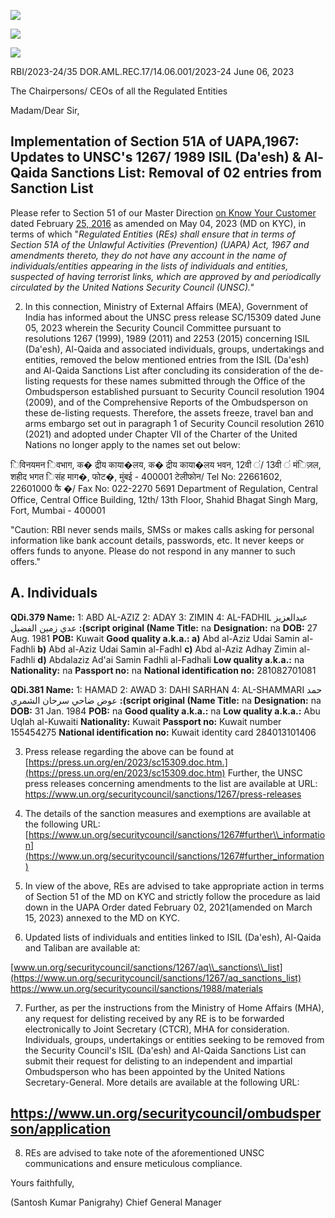 ![](_page_0_Picture_0.jpeg)

![](_page_0_Picture_1.jpeg)

![](_page_0_Picture_2.jpeg)

RBI/2023-24/35 DOR.AML.REC.17/14.06.001/2023-24 June 06, 2023

The Chairpersons/ CEOs of all the Regulated Entities

Madam/Dear Sir,

## **Implementation of Section 51A of UAPA,1967: Updates to UNSC's 1267/ 1989 ISIL (Da'esh) & Al-Qaida Sanctions List: Removal of 02 entries from Sanction List**

Please refer to Section 51 of our Master Direction [on Know Your Customer](https://www.rbi.org.in/Scripts/BS_ViewMasDirections.aspx?id=11566) dated February [25, 2016](https://www.rbi.org.in/Scripts/BS_ViewMasDirections.aspx?id=11566) as amended on May 04, 2023 (MD on KYC), in terms of which "*Regulated Entities* (*REs) shall ensure that in terms of Section 51A of the Unlawful Activities (Prevention) (UAPA) Act, 1967 and amendments thereto, they do not have any account in the name of individuals/entities appearing in the lists of individuals and entities, suspected of having terrorist links, which are approved by and periodically circulated by the United Nations Security Council (UNSC)."*

2. In this connection, Ministry of External Affairs (MEA), Government of India has informed about the UNSC press release SC/15309 dated June 05, 2023 wherein the Security Council Committee pursuant to resolutions 1267 (1999), 1989 (2011) and 2253 (2015) concerning ISIL (Da'esh), Al-Qaida and associated individuals, groups, undertakings and entities, removed the below mentioned entries from the ISIL (Da'esh) and Al-Qaida Sanctions List after concluding its consideration of the de-listing requests for these names submitted through the Office of the Ombudsperson established pursuant to Security Council resolution 1904 (2009), and of the Comprehensive Reports of the Ombudsperson on these de-listing requests. Therefore, the assets freeze, travel ban and arms embargo set out in paragraph 1 of Security Council resolution 2610 (2021) and adopted under Chapter VII of the Charter of the United Nations no longer apply to the names set out below:

िविनयमन िवभाग, क� द्रीय काया�लय, क� द्रीय काया�लय भवन, 12वी ं/ 13वी ं मंिज़ल, शहीद भगत िसंह माग�, फोट�, मुंबई - 400001 टेलीफोन/ Tel No: 22661602, 22601000 फै �/ Fax No: 022-2270 5691 Department of Regulation, Central Office, Central Office Building, 12th/ 13th Floor, Shahid Bhagat Singh Marg, Fort, Mumbai - 400001

"Caution: RBI never sends mails, SMSs or makes calls asking for personal information like bank account details, passwords, etc. It never keeps or offers funds to anyone. Please do not respond in any manner to such offers."

## **A. Individuals**

**QDi.379 Name:** 1: ABD AL-AZIZ 2: ADAY 3: ZIMIN 4: AL-FADHIL عبدالعزیز عدي زمین الفضیل **:(script original (Name Title:** na **Designation:** na **DOB:** 27 Aug. 1981 **POB:** Kuwait **Good quality a.k.a.: a)** Abd al-Aziz Udai Samin al-Fadhli **b)** Abd al-Aziz Udai Samin al-Fadhl **c)** Abd al-Aziz Adhay Zimin al-Fadhli **d)** Abdalaziz Ad'ai Samin Fadhli al-Fadhali **Low quality a.k.a.:** na **Nationality:** na **Passport no:** na **National identification no:** 281082701081

**QDi.381 Name:** 1: HAMAD 2: AWAD 3: DAHI SARHAN 4: AL-SHAMMARI حمد عوض ضاحي سرحان الشمري **:(script original (Name Title:** na **Designation:** na **DOB:** 31 Jan. 1984 **POB:** na **Good quality a.k.a.:** na **Low quality a.k.a.:** Abu Uqlah al-Kuwaiti **Nationality:** Kuwait **Passport no:** Kuwait number 155454275 **National identification no:** Kuwait identity card 284013101406

3. Press release regarding the above can be found at [https://press.un.org/en/2023/sc15309.doc.htm.](https://press.un.org/en/2023/sc15309.doc.htm) Further, the UNSC press releases concerning amendments to the list are available at URL: <https://www.un.org/securitycouncil/sanctions/1267/press-releases>

4. The details of the sanction measures and exemptions are available at the following URL: [https://www.un.org/securitycouncil/sanctions/1267#further\\_information](https://www.un.org/securitycouncil/sanctions/1267#further_information)

5. In view of the above, REs are advised to take appropriate action in terms of Section 51 of the MD on KYC and strictly follow the procedure as laid down in the UAPA Order dated February 02, 2021(amended on March 15, 2023) annexed to the MD on KYC.

6. Updated lists of individuals and entities linked to ISIL (Da'esh), Al-Qaida and Taliban are available at:

[www.un.org/securitycouncil/sanctions/1267/aq\\_sanctions\\_list](https://www.un.org/securitycouncil/sanctions/1267/aq_sanctions_list) <https://www.un.org/securitycouncil/sanctions/1988/materials>

7. Further, as per the instructions from the Ministry of Home Affairs (MHA), any request for delisting received by any RE is to be forwarded electronically to Joint Secretary (CTCR), MHA for consideration. Individuals, groups, undertakings or entities seeking to be removed from the Security Council's ISIL (Da'esh) and Al-Qaida Sanctions List can submit their request for delisting to an independent and impartial Ombudsperson who has been appointed by the United Nations Secretary-General. More details are available at the following URL:

## <https://www.un.org/securitycouncil/ombudsperson/application>

8. REs are advised to take note of the aforementioned UNSC communications and ensure meticulous compliance.

Yours faithfully,

(Santosh Kumar Panigrahy) Chief General Manager